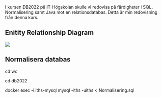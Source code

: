 I kursen DB2022 på IT-Högskolan skulle vi redovisa på färdigheter i SQL, Normalisering samt Java mot en relationsdatabas. 
Detta är min redovisning från denna kurs.


## Enitity Relationship Diagram


[![](https://mermaid.ink/img/pako:eNp1UstugzAQ_BXL5_ADXFu1SdVGlbhyMXgTLBlvZK8jIci_15hHgFBO7Hh2Zrzelpcogacc7LsSVyvq3GTkJRhiXZck2LLfCg2wlFXCvZyNZVZWiDpwBBEY-S_viEXRbKTa3LDwqUAekZPMjSOrzJV9KOvoLGqYkW8xAX3HpxUSev4j6MUQg-EqV8rAWNTasYm09IxAL9Ejo8lgsADeFDWDyVJ4P_qrcugbbr4_DWXuqO_gRtZCNda72Z5Rtj07SWaZ0BUnxjpMkq6buNOLxLOF1DzdPfu4FgtyrFf3XwchZZoePrkjTtN9Yl9YbKEfLJReP8PZ1wXYYM8PvAZbCyXD6sYQOacKgi5Pw6-Ei_Cacj5QhSfMGlPylKyHA_c3KQjGfefpRWgHjz-lWBK0?type=png)](https://mermaid.live/edit#pako:eNp1UstugzAQ_BXL5_ADXFu1SdVGlbhyMXgTLBlvZK8jIci_15hHgFBO7Hh2Zrzelpcogacc7LsSVyvq3GTkJRhiXZck2LLfCg2wlFXCvZyNZVZWiDpwBBEY-S_viEXRbKTa3LDwqUAekZPMjSOrzJV9KOvoLGqYkW8xAX3HpxUSev4j6MUQg-EqV8rAWNTasYm09IxAL9Ejo8lgsADeFDWDyVJ4P_qrcugbbr4_DWXuqO_gRtZCNda72Z5Rtj07SWaZ0BUnxjpMkq6buNOLxLOF1DzdPfu4FgtyrFf3XwchZZoePrkjTtN9Yl9YbKEfLJReP8PZ1wXYYM8PvAZbCyXD6sYQOacKgi5Pw6-Ei_Cacj5QhSfMGlPylKyHA_c3KQjGfefpRWgHjz-lWBK0)



## Normalisera databas


cd wc

cd db2022

docker exec -i iths-mysql mysql -iths -uiths < 	Normalisering.sql




